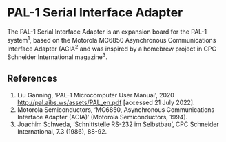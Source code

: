 # PAL-1 Serial Interface Adapter

The PAL-1 Serial Interface Adapter is an expansion board for the PAL-1 system<sup>1</sup>, 
based on the Motorola MC6850 Asynchronous Communications Interface Adapter (ACIA<sup>2</sup> 
and was inspired by a homebrew project in CPC Schneider International magazine<sup>3</sup>. 

## References
1. Liu Ganning, ‘PAL-1 Microcomputer User Manual’, 2020 <http://pal.aibs.ws/assets/PAL_en.pdf> [accessed 21 July 2022].
2. Motorola Semiconductors, ‘MC6850, Asynchronous Communications Interface Adapter (ACIA)’ (Motorola Semiconductors, 1994).
3. Joachim Schweda, ‘Schnittstelle RS-232 im Selbstbau’, CPC Schneider International, 7.3 (1986), 88-92.
